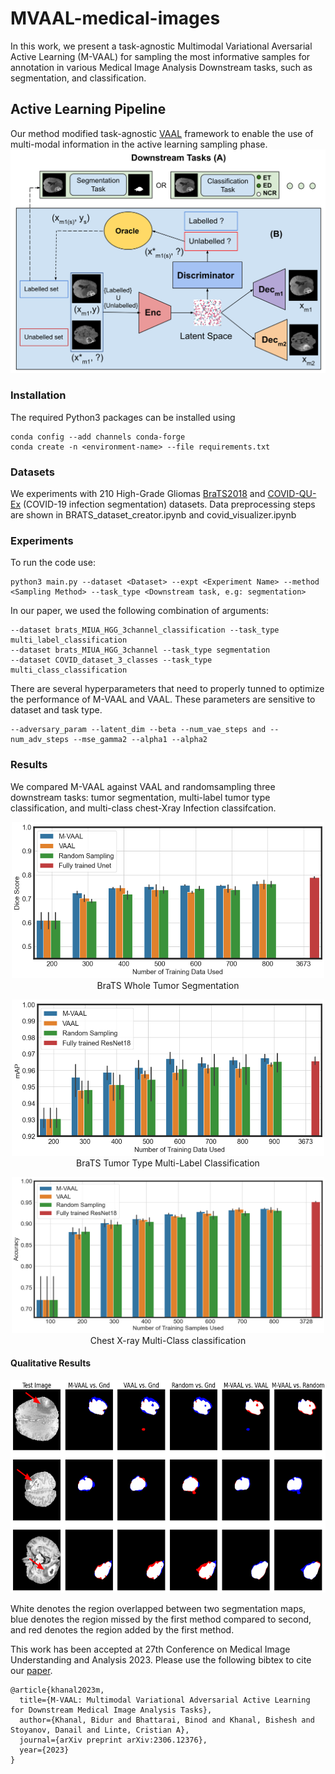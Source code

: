 # MVAAL-medical-images
In this work, we present a task-agnostic Multimodal Variational Aversarial Active Learning (M-VAAL) for sampling the most informative samples for annotation in various Medical Image Analysis Downstream tasks, such as segmentation, and classification.

## Active Learning Pipeline
Our method modified task-agnostic [VAAL](https://github.com/sinhasam/vaal) framework to enable the use of multi-modal information in the active learning sampling phase.
![pipeline](images/MVAAL_final.png)


### Installation
The required Python3 packages can be installed using 
```
conda config --add channels conda-forge
conda create -n <environment-name> --file requirements.txt
```

### Datasets 
We experiments with 210 High-Grade Gliomas [BraTS2018](https://www.kaggle.com/datasets/sanglequang/brats2018?select=MICCAI_BraTS_2018_Data_Training) and [COVID-QU-Ex](https://www.kaggle.com/datasets/cf77495622971312010dd5934ee91f07ccbcfdea8e2f7778977ea8485c1914df?select=Infection+Segmentation+Data) (COVID-19 infection
segmentation)   datasets. Data preprocessing steps are shown in BRATS_dataset_creator.ipynb and covid_visualizer.ipynb


### Experiments
To run the code use:
```
python3 main.py --dataset <Dataset> --expt <Experiment Name> --method <Sampling Method> --task_type <Downstream task, e.g: segmentation>
```

In our paper, we used the following combination of arguments:
```
--dataset brats_MIUA_HGG_3channel_classification --task_type multi_label_classification 
--dataset brats_MIUA_HGG_3channel --task_type segmentation
--dataset COVID_dataset_3_classes --task_type multi_class_classification

```

There are several hyperparameters that need to properly tunned to optimize the performance of M-VAAL and VAAL. These parameters are sensitive to dataset and task type.
```
--adversary_param --latent_dim --beta --num_vae_steps and --num_adv_steps --mse_gamma2 --alpha1 --alpha2
```



### Results

We compared M-VAAL against VAAL and randomsampling three downstream tasks: tumor segmentation, multi-label tumor type classification, and multi-class chest-Xray Infection classifcation.
<p align="center">
<img src="images/brats_seg.png"  width="500" height="250" /><br>
BraTS Whole Tumor Segmentation
</p>

<p align="center">
<img src="images/brats_cls.png"  width="500" height="250" /><br>
BraTS Tumor Type Multi-Label Classification
</p>

<p align="center">
<img src="images/covid_cls.png"  width="500" height="250" /><br>
Chest X-ray Multi-Class classification
</p>

#### Qualitative Results
<p align="center">
<img src="images/comparison.png"  width="700" height="340" /><br>
</p>

White denotes the region overlapped between two segmentation maps, blue denotes the region missed by the first method compared to second, and red denotes the region added by the first method. 


This work has been accepted at 27th Conference on Medical Image Understanding and Analysis 2023. Please use the following bibtex to cite our [paper](https://arxiv.org/abs/2306.12376).

```
@article{khanal2023m,
  title={M-VAAL: Multimodal Variational Adversarial Active Learning for Downstream Medical Image Analysis Tasks},
  author={Khanal, Bidur and Bhattarai, Binod and Khanal, Bishesh and Stoyanov, Danail and Linte, Cristian A},
  journal={arXiv preprint arXiv:2306.12376},
  year={2023}
}
```




